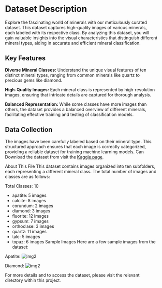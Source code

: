 # Dataset Description
Explore the fascinating world of minerals with our meticulously curated dataset. This dataset captures high-quality images of various minerals, each labeled with its respective class. By analyzing this dataset, you will gain valuable insights into the visual characteristics that distinguish different mineral types, aiding in accurate and efficient mineral classification.

## Key Features
**Diverse Mineral Classes:** Understand the unique visual features of ten distinct mineral types, ranging from common minerals like quartz to precious gems like diamond.

**High-Quality Images:** Each mineral class is represented by high-resolution images, ensuring that intricate details are captured for thorough analysis.

**Balanced Representation:** While some classes have more images than others, the dataset provides a balanced overview of different minerals, facilitating effective training and testing of classification models.

## Data Collection
The images have been carefully labeled based on their mineral type. This structured approach ensures that each image is correctly categorized, providing a reliable dataset for training machine learning models.
Can Download the dataset from visit the [Kaggle page](https://www.kaggle.com/datasets/spadini/mineral-classification).

About This File
This dataset contains images organized into ten subfolders, each representing a different mineral class. The total number of images and classes are as follows:

Total Classes: 10
* apatite: 5 images
* calcite: 8 images
* corundum: 2 images
* diamond: 3 images
* fluorite: 12 images
* gypsum: 7 images
* orthoclase: 3 images
* quartz: 11 images
* talc: 5 images
* topaz: 6 images
Sample Images
Here are a few sample images from the dataset:

Apatite:
![img2](https://github.com/tanuj437/Mineral-Classification/assets/128210429/6a443a5f-6c36-4ff4-9b1d-d7a47a1e0582)


Diamond:
![img2](https://github.com/tanuj437/Mineral-Classification/assets/128210429/2b97d485-8e42-495b-8638-b086735d288d)

For more details and to access the dataset, please visit the relevant directory within this project.
